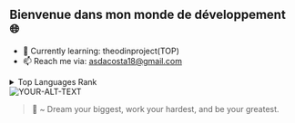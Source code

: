 ## Bienvenue dans mon monde de développement :globe_with_meridians:


- 🌱 Currently learning: theodinproject(TOP)
- 📫 Reach me via: asdacosta18@gmail.com 

<details>
<summary>Top Languages Rank</summary>

| Rank | Language |
|-----:|---------------|
|     1| JavaScript |
|     2| CSS |
|     3| HTML |
|     4| Bash Shell|

</details>

<picture>
 <source media="(prefers-color-scheme: dark)" srcset="https://checkmarx.com/wp-content/uploads/2020/08/shutterstock_1078387013-1240x620.jpg">
 <source media="(prefers-color-scheme: light)" srcset="https://checkmarx.com/wp-content/uploads/2020/08/shutterstock_1078387013-1240x620.jpg">
 <img alt="YOUR-ALT-TEXT" src="https://checkmarx.com/wp-content/uploads/2020/08/shutterstock_1078387013-1240x620.jpg">
</picture>


> 📜 ~ Dream your biggest, work your hardest, and be your greatest.
